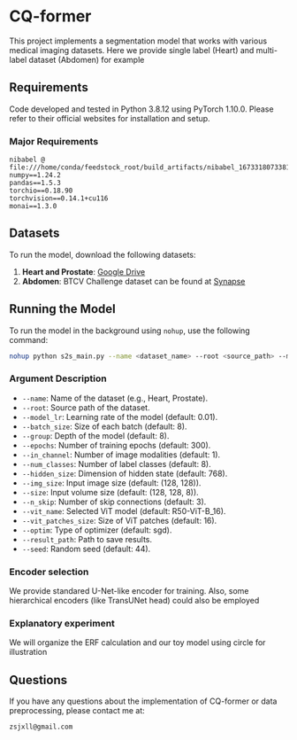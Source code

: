 # CQ-former

This project implements a segmentation model that works with various medical imaging datasets. Here we provide single label (Heart) and multi-label dataset (Abdomen) for example

## Requirements

Code developed and tested in Python 3.8.12 using PyTorch 1.10.0. Please refer to their official websites for installation and setup.

### Major Requirements

```plaintext
nibabel @ file:///home/conda/feedstock_root/build_artifacts/nibabel_1673318073381/work
numpy==1.24.2
pandas==1.5.3
torchio==0.18.90
torchvision==0.14.1+cu116
monai==1.3.0 
```

## Datasets

To run the model, download the following datasets:

1. **Heart and Prostate**: [Google Drive](https://drive.google.com/drive/folders/1HqEgzS8BV2c7xYNrZdEAnrHk7osJJ--2)
2. **Abdomen**: BTCV Challenge dataset can be found at [Synapse](https://www.synapse.org/Synapse:syn3193805/wiki/217752)

## Running the Model

To run the model in the background using `nohup`, use the following command:

```bash
nohup python s2s_main.py --name <dataset_name> --root <source_path> --model_lr <learning_rate> --batch_size <size> --group <depth> --epochs <num_epochs> --in_channel <channels> --num_classes <classes> --hidden_size <hidden_dim> --img_size <img_size> --size <volume_size> --n_skip <skip_connect> --vit_name <vit_model> --vit_patches_size <patch_size> --optim <optimizer> --result_path <save_path> --seed <seed_value> &
```

### Argument Description

- `--name`: Name of the dataset (e.g., Heart, Prostate).
- `--root`: Source path of the dataset.
- `--model_lr`: Learning rate of the model (default: 0.01).
- `--batch_size`: Size of each batch (default: 8).
- `--group`: Depth of the model (default: 8).
- `--epochs`: Number of training epochs (default: 300).
- `--in_channel`: Number of image modalities (default: 1).
- `--num_classes`: Number of label classes (default: 8).
- `--hidden_size`: Dimension of hidden state (default: 768).
- `--img_size`: Input image size (default: (128, 128)).
- `--size`: Input volume size (default: (128, 128, 8)).
- `--n_skip`: Number of skip connections (default: 3).
- `--vit_name`: Selected ViT model (default: R50-ViT-B_16).
- `--vit_patches_size`: Size of ViT patches (default: 16).
- `--optim`: Type of optimizer (default: sgd).
- `--result_path`: Path to save results.
- `--seed`: Random seed (default: 44).

### Encoder selection
We provide standared U-Net-like encoder for training. Also, some hierarchical encoders (like TransUNet head) could also be employed

### Explanatory experiment
We will organize the ERF calculation and our toy model using circle for illustration

## Questions

If you have any questions about the implementation of CQ-former or data preprocessing, please contact me at:

```plaintext
zsjxll@gmail.com
```
